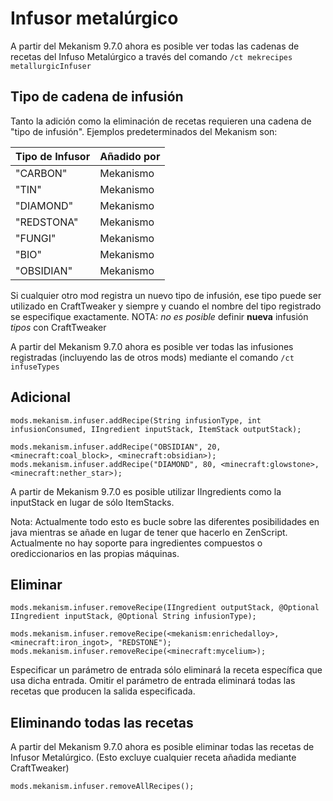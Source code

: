 # Infusor metalúrgico

A partir del Mekanism 9.7.0 ahora es posible ver todas las cadenas de recetas del Infuso Metalúrgico a través del comando `/ct mekrecipes metallurgicInfuser`

## Tipo de cadena de infusión

Tanto la adición como la eliminación de recetas requieren una cadena de "tipo de infusión". Ejemplos predeterminados del Mekanism son:

| Tipo de Infusor | Añadido por |
| --------------- | ----------- |
| "CARBON"        | Mekanismo   |
| "TIN"           | Mekanismo   |
| "DIAMOND"       | Mekanismo   |
| "REDSTONA"      | Mekanismo   |
| "FUNGI"         | Mekanismo   |
| "BIO"           | Mekanismo   |
| "OBSIDIAN"      | Mekanismo   |

Si cualquier otro mod registra un nuevo tipo de infusión, ese tipo puede ser utilizado en CraftTweaker y siempre y cuando el nombre del tipo registrado se especifique exactamente. NOTA: *no es posible* definir **nueva** infusión *tipos* con CraftTweaker

A partir del Mekanism 9.7.0 ahora es posible ver todas las infusiones registradas (incluyendo las de otros mods) mediante el comando `/ct infuseTypes`

## Adicional

```zenscript
mods.mekanism.infuser.addRecipe(String infusionType, int infusionConsumed, IIngredient inputStack, ItemStack outputStack);

mods.mekanism.infuser.addRecipe("OBSIDIAN", 20, <minecraft:coal_block>, <minecraft:obsidian>);
mods.mekanism.infuser.addRecipe("DIAMOND", 80, <minecraft:glowstone>, <minecraft:nether_star>);
```

A partir de Mekanism 9.7.0 es posible utilizar IIngredients como la inputStack en lugar de sólo ItemStacks.

Nota: Actualmente todo esto es bucle sobre las diferentes posibilidades en java mientras se añade en lugar de tener que hacerlo en ZenScript. Actualmente no hay soporte para ingredientes compuestos o orediccionarios en las propias máquinas.

## Eliminar

```zenscript
mods.mekanism.infuser.removeRecipe(IIngredient outputStack, @Optional IIngredient inputStack, @Optional String infusionType);

mods.mekanism.infuser.removeRecipe(<mekanism:enrichedalloy>, <minecraft:iron_ingot>, "REDSTONE");
mods.mekanism.infuser.removeRecipe(<minecraft:mycelium>);
```

Especificar un parámetro de entrada sólo eliminará la receta específica que usa dicha entrada. Omitir el parámetro de entrada eliminará todas las recetas que producen la salida especificada.

## Eliminando todas las recetas

A partir del Mekanism 9.7.0 ahora es posible eliminar todas las recetas de Infusor Metalúrgico. (Esto excluye cualquier receta añadida mediante CraftTweaker)

```zenscript
mods.mekanism.infuser.removeAllRecipes();
```